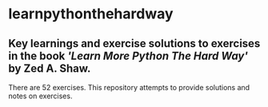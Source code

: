 # learnpythonthehardway
## Key learnings and exercise solutions to exercises in the book ***'Learn More Python The Hard Way'*** by **Zed A. Shaw**.

There are 52 exercises. This repository attempts to provide solutions and notes on exercises. 





